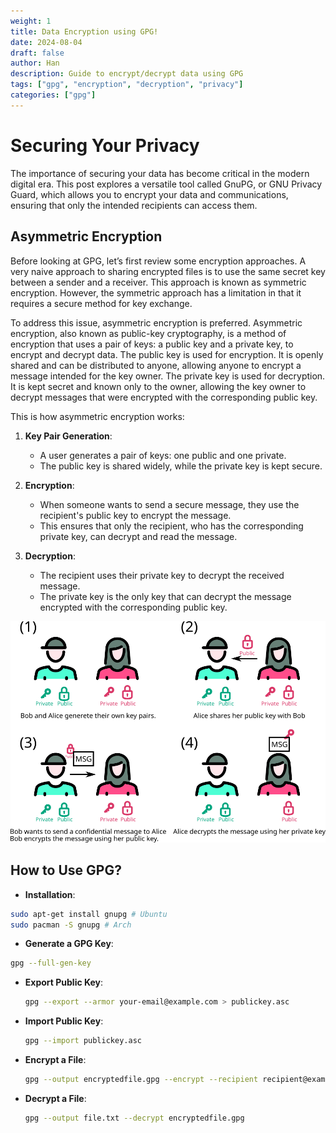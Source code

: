 ```yaml
---
weight: 1
title: Data Encryption using GPG!
date: 2024-08-04
draft: false
author: Han
description: Guide to encrypt/decrypt data using GPG
tags: ["gpg", "encryption", "decryption", "privacy"]
categories: ["gpg"]
---
```


# Securing Your Privacy
The importance of securing your data has become critical in the modern digital era. This post explores a versatile tool called GnuPG, or GNU Privacy Guard, which allows you to encrypt your data and communications, ensuring that only the intended recipients can access them.

## Asymmetric Encryption
Before looking at GPG, let’s first review some encryption approaches. A very naive approach to sharing encrypted files is to use the same secret key between a sender and a receiver. This approach is known as symmetric encryption. However, the symmetric approach has a limitation in that it requires a secure method for key exchange.

To address this issue, asymmetric encryption is preferred. Asymmetric encryption, also known as public-key cryptography, is a method of encryption that uses a pair of keys: a public key and a private key, to encrypt and decrypt data. The public key is used for encryption. It is openly shared and can be distributed to anyone, allowing anyone to encrypt a message intended for the key owner. The private key is used for decryption. It is kept secret and known only to the owner, allowing the key owner to decrypt messages that were encrypted with the corresponding public key.

This is how asymmetric encryption works:

1. **Key Pair Generation**:
   - A user generates a pair of keys: one public and one private.
   - The public key is shared widely, while the private key is kept secure.

2. **Encryption**:
   - When someone wants to send a secure message, they use the recipient's public key to encrypt the message.
   - This ensures that only the recipient, who has the corresponding private key, can decrypt and read the message.

3. **Decryption**:
   - The recipient uses their private key to decrypt the received message.
   - The private key is the only key that can decrypt the message encrypted with the corresponding public key.

![Example](assets/images/gpg_example.png)

## How to Use GPG?

- **Installation**:
```sh
sudo apt-get install gnupg # Ubuntu
sudo pacman -S gnupg # Arch
```

- **Generate a GPG Key**:
```sh
gpg --full-gen-key
```

- **Export Public Key**:
  ```sh
  gpg --export --armor your-email@example.com > publickey.asc
  ```

- **Import Public Key**:
  ```sh
  gpg --import publickey.asc
  ```

- **Encrypt a File**:
  ```sh
  gpg --output encryptedfile.gpg --encrypt --recipient recipient@example.com file.txt
  ```

- **Decrypt a File**:
  ```sh
  gpg --output file.txt --decrypt encryptedfile.gpg
  ```


